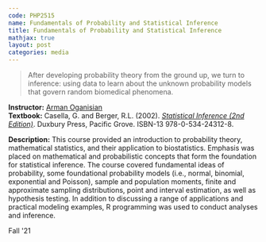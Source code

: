 ```yaml
---
code: PHP2515 
name: Fundamentals of Probability and Statistical Inference
title: Fundamentals of Probability and Statistical Inference
mathjax: true
layout: post
categories: media
---
```


> After developing probability theory from the ground up, we turn to inference: using data to learn about the unknown probability models that govern random biomedical phenomena.

**Instructor:** [Arman Oganisian](https://vivo.brown.edu/display/aoganisi) <br>
**Textbook:** Casella, G. and Berger, R.L. (2002). [*Statistical Inference (2nd Edition)*](https://mybiostats.files.wordpress.com/2015/03/casella-berger.pdf). Duxbury Press, Pacific Grove. ISBN-13 978-0-534-24312-8.

**Description:** This course provided an introduction to probability theory, mathematical statistics, and their application to biostatistics. Emphasis was placed on mathematical and probabilistic concepts that form the foundation for statistical inference. The course covered fundamental ideas of probability, some foundational probability models (i.e., normal, binomial, exponential and Poisson), sample and population moments, finite and approximate sampling distributions, point and interval estimation, as well as hypothesis testing. In addition to discussing a range of applications and practical modeling examples, R programming was used to conduct analyses and inference.

Fall '21
